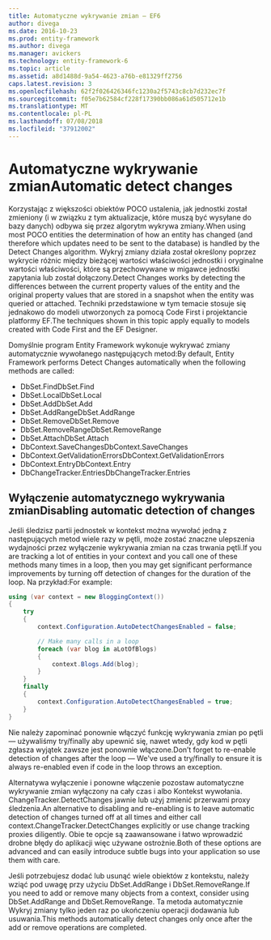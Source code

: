 ```yaml
---
title: Automatyczne wykrywanie zmian — EF6
author: divega
ms.date: 2016-10-23
ms.prod: entity-framework
ms.author: divega
ms.manager: avickers
ms.technology: entity-framework-6
ms.topic: article
ms.assetid: a8d1488d-9a54-4623-a76b-e81329ff2756
caps.latest.revision: 3
ms.openlocfilehash: 62f2f026426346fc1230a2f5743c8cb7d232ec7f
ms.sourcegitcommit: f05e7b62584cf228f17390bb086a61d505712e1b
ms.translationtype: MT
ms.contentlocale: pl-PL
ms.lasthandoff: 07/08/2018
ms.locfileid: "37912002"
---
```

# <a name="automatic-detect-changes"></a><span data-ttu-id="7e7de-102">Automatyczne wykrywanie zmian</span><span class="sxs-lookup"><span data-stu-id="7e7de-102">Automatic detect changes</span></span>
<span data-ttu-id="7e7de-103">Korzystając z większości obiektów POCO ustalenia, jak jednostki został zmieniony (i w związku z tym aktualizacje, które muszą być wysyłane do bazy danych) odbywa się przez algorytm wykrywa zmiany.</span><span class="sxs-lookup"><span data-stu-id="7e7de-103">When using most POCO entities the determination of how an entity has changed (and therefore which updates need to be sent to the database) is handled by the Detect Changes algorithm.</span></span> <span data-ttu-id="7e7de-104">Wykryj zmiany działa został określony poprzez wykrycie różnic między bieżącej wartości właściwości jednostki i oryginalne wartości właściwości, które są przechowywane w migawce jednostki zapytania lub został dołączony.</span><span class="sxs-lookup"><span data-stu-id="7e7de-104">Detect Changes works by detecting the differences between the current property values of the entity and the original property values that are stored in a snapshot when the entity was queried or attached.</span></span> <span data-ttu-id="7e7de-105">Techniki przedstawione w tym temacie stosuje się jednakowo do modeli utworzonych za pomocą Code First i projektancie platformy EF.</span><span class="sxs-lookup"><span data-stu-id="7e7de-105">The techniques shown in this topic apply equally to models created with Code First and the EF Designer.</span></span>  

<span data-ttu-id="7e7de-106">Domyślnie program Entity Framework wykonuje wykrywać zmiany automatycznie wywołanego następujących metod:</span><span class="sxs-lookup"><span data-stu-id="7e7de-106">By default, Entity Framework performs Detect Changes automatically when the following methods are called:</span></span>  

- <span data-ttu-id="7e7de-107">DbSet.Find</span><span class="sxs-lookup"><span data-stu-id="7e7de-107">DbSet.Find</span></span>  
- <span data-ttu-id="7e7de-108">DbSet.Local</span><span class="sxs-lookup"><span data-stu-id="7e7de-108">DbSet.Local</span></span>  
- <span data-ttu-id="7e7de-109">DbSet.Add</span><span class="sxs-lookup"><span data-stu-id="7e7de-109">DbSet.Add</span></span>  
- <span data-ttu-id="7e7de-110">DbSet.AddRange</span><span class="sxs-lookup"><span data-stu-id="7e7de-110">DbSet.AddRange</span></span>
- <span data-ttu-id="7e7de-111">DbSet.Remove</span><span class="sxs-lookup"><span data-stu-id="7e7de-111">DbSet.Remove</span></span>  
- <span data-ttu-id="7e7de-112">DbSet.RemoveRange</span><span class="sxs-lookup"><span data-stu-id="7e7de-112">DbSet.RemoveRange</span></span>
- <span data-ttu-id="7e7de-113">DbSet.Attach</span><span class="sxs-lookup"><span data-stu-id="7e7de-113">DbSet.Attach</span></span>  
- <span data-ttu-id="7e7de-114">DbContext.SaveChanges</span><span class="sxs-lookup"><span data-stu-id="7e7de-114">DbContext.SaveChanges</span></span>  
- <span data-ttu-id="7e7de-115">DbContext.GetValidationErrors</span><span class="sxs-lookup"><span data-stu-id="7e7de-115">DbContext.GetValidationErrors</span></span>  
- <span data-ttu-id="7e7de-116">DbContext.Entry</span><span class="sxs-lookup"><span data-stu-id="7e7de-116">DbContext.Entry</span></span>  
- <span data-ttu-id="7e7de-117">DbChangeTracker.Entries</span><span class="sxs-lookup"><span data-stu-id="7e7de-117">DbChangeTracker.Entries</span></span>  

## <a name="disabling-automatic-detection-of-changes"></a><span data-ttu-id="7e7de-118">Wyłączenie automatycznego wykrywania zmian</span><span class="sxs-lookup"><span data-stu-id="7e7de-118">Disabling automatic detection of changes</span></span>  

<span data-ttu-id="7e7de-119">Jeśli śledzisz partii jednostek w kontekst można wywołać jedną z następujących metod wiele razy w pętli, może zostać znaczne ulepszenia wydajności przez wyłączenie wykrywania zmian na czas trwania pętli.</span><span class="sxs-lookup"><span data-stu-id="7e7de-119">If you are tracking a lot of entities in your context and you call one of these methods many times in a loop, then you may get significant performance improvements by turning off detection of changes for the duration of the loop.</span></span> <span data-ttu-id="7e7de-120">Na przykład:</span><span class="sxs-lookup"><span data-stu-id="7e7de-120">For example:</span></span>  

``` csharp
using (var context = new BloggingContext())
{
    try
    {
        context.Configuration.AutoDetectChangesEnabled = false;

        // Make many calls in a loop
        foreach (var blog in aLotOfBlogs)
        {
            context.Blogs.Add(blog);
        }
    }
    finally
    {
        context.Configuration.AutoDetectChangesEnabled = true;
    }
}
```  

<span data-ttu-id="7e7de-121">Nie należy zapominać ponownie włączyć funkcję wykrywania zmian po pętli — używaliśmy try/finally aby upewnić się, nawet wtedy, gdy kod w pętli zgłasza wyjątek zawsze jest ponownie włączone.</span><span class="sxs-lookup"><span data-stu-id="7e7de-121">Don’t forget to re-enable detection of changes after the loop — We've used a try/finally to ensure it is always re-enabled even if code in the loop throws an exception.</span></span>  

<span data-ttu-id="7e7de-122">Alternatywa wyłączenie i ponowne włączenie pozostaw automatyczne wykrywanie zmian wyłączony na cały czas i albo Kontekst wywołania. ChangeTracker.DetectChanges jawnie lub użyj zmienić przerwami proxy śledzenia.</span><span class="sxs-lookup"><span data-stu-id="7e7de-122">An alternative to disabling and re-enabling is to leave automatic detection of changes turned off at all times and either call context.ChangeTracker.DetectChanges explicitly or use change tracking proxies diligently.</span></span> <span data-ttu-id="7e7de-123">Obie te opcje są zaawansowane i łatwo wprowadzić drobne błędy do aplikacji więc używane ostrożnie.</span><span class="sxs-lookup"><span data-stu-id="7e7de-123">Both of these options are advanced and can easily introduce subtle bugs into your application so use them with care.</span></span>  

<span data-ttu-id="7e7de-124">Jeśli potrzebujesz dodać lub usunąć wiele obiektów z kontekstu, należy wziąć pod uwagę przy użyciu DbSet.AddRange i DbSet.RemoveRange.</span><span class="sxs-lookup"><span data-stu-id="7e7de-124">If you need to add or remove many objects from a context, consider using DbSet.AddRange and DbSet.RemoveRange.</span></span> <span data-ttu-id="7e7de-125">Ta metoda automatycznie Wykryj zmiany tylko jeden raz po ukończeniu operacji dodawania lub usuwania.</span><span class="sxs-lookup"><span data-stu-id="7e7de-125">This methods automatically detect changes only once after the add or remove operations are completed.</span></span> 
